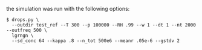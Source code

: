 the simulation was run with the following options:

    $ drops.py \
      --outdir test_ref --T 300 --p 100000 --RH .99 --w 1 --dt 1 --nt 2000 --outfreq 500 \
      lgrngn \
      --sd_conc 64 --kappa .8 --n_tot 500e6 --meanr .05e-6 --gstdv 2

